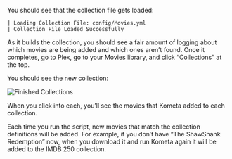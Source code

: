 You should see that the collection file gets loaded:

``` { .shell .no-copy }
| Loading Collection File: config/Movies.yml
| Collection File Loaded Successfully
```

As it builds the collection, you should see a fair amount of logging about which movies are being added and which ones aren’t found.  Once it completes, go to Plex, go to your Movies library, and click “Collections” at the top.

You should see the new collection:

![Finished Collections](../images/wt-finished.png)

When you click into each, you’ll see the movies that Kometa added to each collection.

Each time you run the script, new movies that match the collection definitions will be added.  For example, if you don’t have “The ShawShank Redemption” now, when you download it and run Kometa again it will be added to the IMDB 250 collection.
